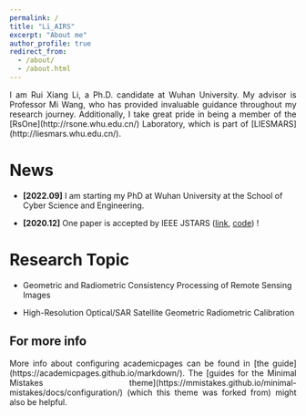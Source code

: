 ```yaml
---
permalink: /
title: "Li_AIRS"
excerpt: "About me"
author_profile: true
redirect_from: 
  - /about/
  - /about.html
---
```


<p align="justify">I am Rui Xiang Li, a Ph.D. candidate at Wuhan University. My advisor is Professor Mi Wang, who has provided invaluable guidance throughout my research journey. Additionally, I take great pride in being a member of the [RsOne](http://rsone.whu.edu.cn/) Laboratory, which is part of [LIESMARS](http://liesmars.whu.edu.cn/).</p>

News
======
- **[2022.09]** I am starting my PhD at Wuhan University at the School of Cyber Science and Engineering.

- **[2020.12]** One paper is accepted by IEEE JSTARS ([link](https://ieeexplore.ieee.org/document/9286545/), [code](https://lirxairs.github.io/)) !

Research Topic
======
- Geometric and Radiometric Consistency Processing of Remote Sensing Images

- High-Resolution Optical/SAR Satellite Geometric Radiometric Calibration

For more info
------
<p align="justify">More info about configuring academicpages can be found in [the guide](https://academicpages.github.io/markdown/). The [guides for the Minimal Mistakes theme](https://mmistakes.github.io/minimal-mistakes/docs/configuration/) (which this theme was forked from) might also be helpful.</p>
